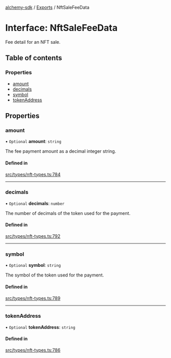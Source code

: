 [alchemy-sdk](../README.md) / [Exports](../modules.md) / NftSaleFeeData

# Interface: NftSaleFeeData

Fee detail for an NFT sale.

## Table of contents

### Properties

- [amount](NftSaleFeeData.md#amount)
- [decimals](NftSaleFeeData.md#decimals)
- [symbol](NftSaleFeeData.md#symbol)
- [tokenAddress](NftSaleFeeData.md#tokenaddress)

## Properties

### amount

• `Optional` **amount**: `string`

The fee payment amount as a decimal integer string.

#### Defined in

[src/types/nft-types.ts:784](https://github.com/alchemyplatform/alchemy-sdk-js/blob/5cfa150/src/types/nft-types.ts#L784)

___

### decimals

• `Optional` **decimals**: `number`

The number of decimals of the token used for the payment.

#### Defined in

[src/types/nft-types.ts:792](https://github.com/alchemyplatform/alchemy-sdk-js/blob/5cfa150/src/types/nft-types.ts#L792)

___

### symbol

• `Optional` **symbol**: `string`

The symbol of the token used for the payment.

#### Defined in

[src/types/nft-types.ts:789](https://github.com/alchemyplatform/alchemy-sdk-js/blob/5cfa150/src/types/nft-types.ts#L789)

___

### tokenAddress

• `Optional` **tokenAddress**: `string`

#### Defined in

[src/types/nft-types.ts:786](https://github.com/alchemyplatform/alchemy-sdk-js/blob/5cfa150/src/types/nft-types.ts#L786)
